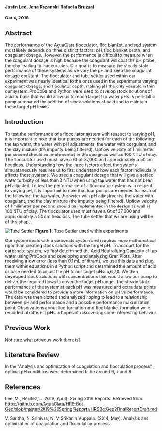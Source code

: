 #### Justin Lee, Jena Rozanski, Rafaella Bruzual
 #### Oct 4, 2019


## Abstract

The performance of the AguaClara flocculator, floc blanket, and sed system most likely depends on three distinct factors: pH, floc blanket depth, and coagulant dosage. However, the performance is difficult to measure when the coagulant dosage is high because the coagulant will coat the pH probe, thereby leading to inaccuracies. Our goal is to measure the steady state performance of these systems as we vary the pH and keep the coagulant dosage constant.  The flocculator and tube settler used within our experiment was nearly identical to the ones used in the experiments varying coagulant dosage, and floculator depth, making pH the only variable within our system. ProCoDa and Python were used to develop stock solutions of acid or base that would allow us to reach target tap water pHs. A peristaltic pump automated the addition of stock solutions of acid and  to maintain these target pH levels. 

## Introduction

To test the performance of a flocculator system with respect to varying pH, it is important to note that four pumps are needed for each of the following: the tap water, the water with pH adjustments, the water with coagulant, and the clay mixture (the impurity being filtered). Upflow velocity of 1 milimeter per second should be implemented in the design as well as 100 NTU of clay. The flocculator used must have a Gt of 37,000 and approximately a 50 cm headloss.
Understanding how the three factors affect the systems simulataneously requires us to first understand how each factor indiviudally affects these systems. We used a coagulant dosage that will give a settled water turbidity of less than 3 NTU when using tap water that has not been pH adjusted. To test the performance of a flocculator system with respect to varying pH, it is important to note that four pumps are needed for each of the following: the tap water, the water with pH adjustments, the water with coagulant, and the clay mixture (the impurity being filtered). Upflow velocity of 1 milimeter per second should be implemented in the design as well as 100 NTU of clay. The flocculator used must have a Gt of 37,000 and approximately a 50 cm headloss. The tube settler that we are using will be of this shape.

![Tube Settler](https://raw.githubusercontent.com/AguaClara/high_rate_sedimentation/master/Images/Setup/Sedimentation%20Tank%20A.png) **Figure 1:** Tube Settler used within experiments 

Our system deals with a carbonate system and requires more mathematical rigor than creating stock solutions with the target pH. To account for the carbonate system, we first determined the Acid Neutralizing Capacity of tap water using ProCoda and developing and analyzing Gran Plots. After receiving a low error (less than 0.1 mL of titrant), we use this data and plug them within equations in a Python script and determined the amount of acid or base needed to adjust the pH to our target pHs: 5,6,7,8. We then developed stock solutions with concentrations that would allow our pump to deliver the required flows to cover the target pH range. The steady state performance of the system at each pH was measured and extra data points would be considered to provide a more information on pH vs performance. The data was then plotted and analyzed hoping to lead to a relationship between pH and performance and a possible performance maximization point. Observations about floc formation and floc blanket formation were recorded at different pHs in hopes of discovering some interesting behavior.

## Previous Work

Not sure what previous work there is?

## Literature Review
In the "Analysis and optimization of coagulation and flocculation process" , optimal pH conditions were determined to be around 6, 7 and 8.

## References
Lee, M., Benitez,L. (2019, April). Spring 2019 Reports. Retrieved from:
https://github.com/AguaClara/HRS-Bot-Geo/blob/master/2019%20Spring/Reports/HRSBotGeo2FinalReportDraft.md

V. Saritha, N. Srinivas, N. V. Srikanth Vuppala. (2014, May). Analysis and optimization of coagulation and flocculation process. 